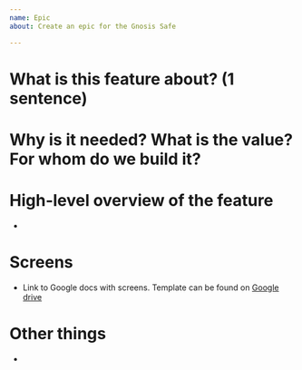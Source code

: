 ```yaml
---
name: Epic
about: Create an epic for the Gnosis Safe

---
```


# What is this feature about? (1 sentence)


# Why is it needed? What is the value? For whom do we build it?


# High-level overview of the feature
- 

# Screens
- Link to Google docs with screens. Template can be found on [Google drive](https://drive.google.com/drive/u/0/folders/1d7LH762wUBCSf2Shmb-f2O5OdAaQcOAW)

# Other things
- 